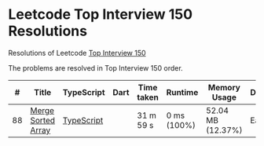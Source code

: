 # Leetcode Top Interview 150 Resolutions

Resolutions of Leetcode [Top Interview 150](https://leetcode.com/studyplan/top-interview-150/)

The problems are resolved in Top Interview 150 order.

| # | Title | TypeScript | Dart | Time taken | Runtime | Memory Usage | Difficulty |
|---| ----- | ---------- | ---- | ---------- | ------- | ------------ | ---------- |
| 88 | [Merge Sorted Array](https://leetcode.com/problems/merge-sorted-array/) | [TypeScript](./problems/01-array-string/88-merge-sorted-array/merge-sorted-array.ts) |  | 31 m 59 s | 0 ms (100%) | 52.04 MB (12.37%) | Easy |
